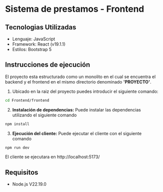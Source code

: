 # Sistema de prestamos - Frontend

## Tecnologias Utilizadas

- Lenguaje: JavaScript
- Framework: React (v19.1.1)
- Estilos: Bootstrap 5

## Instrucciones de ejecución

El proyecto esta estructurado como un monolito en el cual se encuentra el backend y el frontend en el mismo directorio denominado **'PROYECTO'**.

1. Ubicado en la raiz del proyecto puedes introducir el siguiente comando:
```bash
cd Frontend/frontend
```

2. **Instalación de dependencias:** Puede instalar las dependencias utilizando el siguiente comando
```bash
npm install 
```
3. **Ejecución del cliente:** Puede ejecutar el cliente con el siguiente comando
```bash
npm run dev
```

El cliente se ejecutara en http://localhost:5173/

## Requisitos
- Node.js V22.19.0